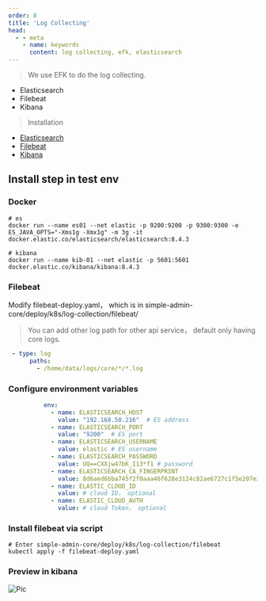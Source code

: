```yaml
---
order: 8
title: 'Log Collecting'
head:
  - - meta
    - name: keywords
      content: log collecting, efk, elasticsearch
---
```


> We use EFK to do the log collecting.

- Elasticsearch
- Filebeat
- Kibana

> Installation

- [Elasticsearch](https://www.elastic.co/guide/en/elasticsearch/reference/current/docker.html)
- [Filebeat](https://www.elastic.co/guide/en/beats/filebeat/current/filebeat-installation-configuration.html)
- [Kibana](https://www.elastic.co/guide/en/kibana/current/docker.html)

## Install step in test env

### Docker

```shell
# es
docker run --name es01 --net elastic -p 9200:9200 -p 9300:9300 -e ES_JAVA_OPTS="-Xms1g -Xmx1g" -m 3g -it docker.elastic.co/elasticsearch/elasticsearch:8.4.3

# kibana
docker run --name kib-01 --net elastic -p 5601:5601 docker.elastic.co/kibana/kibana:8.4.3
```

### Filebeat

Modify filebeat-deploy.yaml， which is in simple-admin-core/deploy/k8s/log-collection/filebeat/
> You can add other log path for other api service， default only having core logs.

```yaml
 - type: log
      paths:
        - /home/data/logs/core/*/*.log
```

### Configure environment variables

```yaml
          env:
            - name: ELASTICSEARCH_HOST   
              value: "192.168.50.216"  # ES address
            - name: ELASTICSEARCH_PORT
              value: "9200"  # ES port
            - name: ELASTICSEARCH_USERNAME
              value: elastic # ES username
            - name: ELASTICSEARCH_PASSWORD
              value: UQ==CXXjw47bK_I13*f1 # password
            - name: ELASTICSEARCH_CA_FINGERPRINT
              value: 8d6aed6bba745f2f0aaa46f628e3124c82ae6727c1f5e207e3d821ffeefb5e5e # trust CA's fingerprint
            - name: ELASTIC_CLOUD_ID 
              value: # cloud ID， optional
            - name: ELASTIC_CLOUD_AUTH 
              value: # cloud Token， optional
```

### Install filebeat via script

```shell
# Enter simple-admin-core/deploy/k8s/log-collection/filebeat
kubectl apply -f filebeat-deploy.yaml
```

### Preview in kibana

![Pic](/assets/kibana.png)
